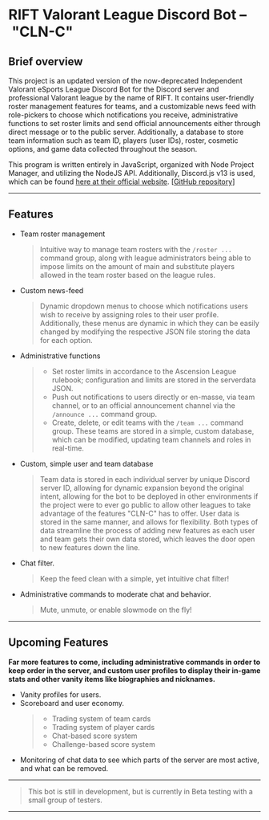 # RIFT Valorant League Discord Bot – "CLN-C"

## Brief overview
This project is an updated version of the now-deprecated Independent Valorant eSports League Discord Bot for the Discord server and professional Valorant league by the name of RIFT.
It contains user-friendly roster management features for teams, and a customizable news feed with role-pickers to choose which notifications you receive, administrative functions to set roster limits and send official announcements either through direct message or to the public server. Additionally, a database to store team information such as team ID, players (user IDs), roster, cosmetic options, and game data collected throughout the season.

This program is written entirely in JavaScript, organized with Node Project Manager, and utilizing the NodeJS API.
Additionally, Discord.js v13 is used, which can be found [here at their official website](https://discord.js.org/#/). \[[GitHub repository](https://github.com/discordjs/discord.js)\]

---

## Features

- Team roster management
  > Intuitive way to manage team rosters with the `/roster ...` command group, along with league administrators being able to impose limits on the amount of main and substitute players allowed in the team roster based on the league rules.
- Custom news-feed
  > Dynamic dropdown menus to choose which notifications users wish to receive by assigning roles to their user profile. Additionally, these menus are dynamic in which they can be easily changed by modifying the respective JSON file storing the data for each option.
- Administrative functions
  > - Set roster limits in accordance to the Ascension League rulebook; configuration and limits are stored in the serverdata JSON.
  > - Push out notifications to users directly or en-masse, via team channel, or to an official announcement channel via the `/announce ...` command group.
  > - Create, delete, or edit teams with the `/team ...` command group. These teams are stored in a simple, custom database, which can be modified, updating team channels and roles in real-time.
- Custom, simple user and team database
  > Team data is stored in each individual server by unique Discord server ID, allowing for dynamic expansion beyond the original intent, allowing for the bot to be deployed in other environments if the project were to ever go public to allow other leagues to take advantage of the features "CLN-C" has to offer.
  > User data is stored in the same manner, and allows for flexibility.
  > Both types of data streamline the process of adding new features as each user and team gets their own data stored, which leaves the door open to new features down the line.
- Chat filter.
  > Keep the feed clean with a simple, yet intuitive chat filter!
- Administrative commands to moderate chat and behavior.
  > Mute, unmute, or enable slowmode on the fly!

---

## Upcoming Features

**Far more features to come, including administrative commands in order to keep order in the server, and custom user profiles to display their in-game stats and other vanity items like biographies and nicknames.**

- Vanity profiles for users.
- Scoreboard and user economy.
  > - Trading system of team cards
  > - Trading system of player cards
  > - Chat-based score system
  > - Challenge-based score system
- Monitoring of chat data to see which parts of the server are most active, and what can be removed.

---

> This bot is still in development, but is currently in Beta testing with a small group of testers.

---
